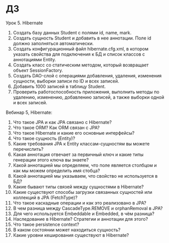# ДЗ 
Урок 5. Hibernate
1. Создать базу данных Student с полями id, name, mark.
2. Создать сущность Student и добавить в нее аннотации. Поле id должно заполняться автоматически.
3. Создать конфигурационный файл hibernate.cfg.xml, в котором указать свойства для подключения к БД и список классов с аннотациями Entity.
4. Создать класс со статическим методом, который возвращает объект SessionFactory.
5. Создать DAO-слой с операциями добавления, удаления, изменения сущности, выборки записи по ID и всех записей.
6. Добавить 1000 записей в таблицу Student.
7. Проверить работоспособность приложения, выполнить методы по удалению, изменению, добавлению записей, а также выборки одной и всех записей.

Вебинар 5, Hibernate:

1.  Что такое JPA и как JPA связано с Hibernate?
2.  Что такое ORM? Как ORM связан с JPA?
3.  Что такое Hibernate и какие его основные интерфейсы?
4.  Что такое сущность (Entity)?
5.  Какие требования JPA к Entity классам-сущностям вы можете перечислить?
6.  Какая аннотация отвечает за первичный ключ и какие типы генерации этого ключа вы знаете?
7.  Какой аннотацией мы определяем, что поле является столбцом и как мы можем определить имя стобца?
8.  Какой аннотацией мы указываем, что свойство не используется в БД?
9.  Какие бывают типы связей между сущностями в Hibernate?
10. Какие существуют способы загрузки связанных сущностей или коллекций в JPA (FetchType)?
11. Что такое каскадные операции и как это реализовано в JPA?
12. В чем разница между CascadeType.REMOVE и orphanRemoval в JPA?
13. Для чего используется Embeddable и Embedded, в чём разница?
14. Наследование в Hibernate? Стратегии и аннотации для этого?
15. Что такое persistence context? 
16. В каком состоянии может находиться сущность?
17. Какие уровни кеширования существуют в Hibernate?
